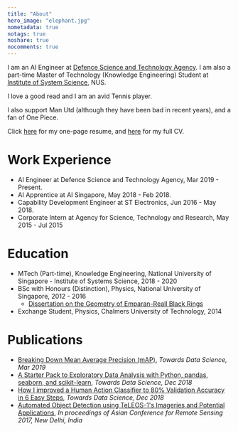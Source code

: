 ```yaml
---
title: "About"
hero_image: "elephant.jpg"
nometadata: true
notags: true
noshare: true
nocomments: true
---
```

I am an AI Engineer at [Defence Science and Technology Agency](https://www.dsta.gov.sg/home). I am also a part-time Master of Technology (Knowledge Engineering) Student at [Institute of System Science](https://www.iss.nus.edu.sg/), NUS. <br>

I love a good read and I am an avid Tennis player. <br>

I also support Man Utd (although they have been bad in recent years), and a fan of One Piece. <br>

Click [here](https://drive.google.com/open?id=1QvqTAMaieKrgCNzQ9sCVDrQ6wfAR53-W) for my one-page resume, and [here](https://drive.google.com/open?id=1lVyP0mWurx8khCkAdOA_mUMS3grTPP6R) for my full CV. <br>

# Work Experience
- AI Engineer at Defence Science and Technology Agency, Mar 2019 - Present.
- AI Apprentice at AI Singapore, May 2018 - Feb 2018.
- Capability Development Engineer at ST Electronics, Jun 2016 - May 2018.
- Corporate Intern at Agency for Science, Technology and Research, May 2015 - Jul 2015

# Education
- MTech (Part-time), Knowledge Engineering, National University of Singapore - Institute of Systems Science, 2018 - 2020
- BSc with Honours (Distinction), Physics, National University of Singapore, 2012 - 2016
    - [Dissertation on the Geometry of Emparan-Reall Black Rings](http://www.physics.nus.edu.sg/student/Honours%20Projects%20Repository%202015-16/Tan%20RenJie.pdf)
- Exchange Student, Physics, Chalmers University of Technology, 2014

# Publications
- [Breaking Down Mean Average Precision (mAP)](https://towardsdatascience.com/breaking-down-mean-average-precision-map-ae462f623a52), *Towards Data Science, Mar 2019* 
- [A Starter Pack to Exploratory Data Analysis with Python, pandas, seaborn, and scikit-learn](https://towardsdatascience.com/a-starter-pack-to-exploratory-data-analysis-with-python-pandas-seaborn-and-scikit-learn-a77889485baf), *Towards Data Science, Dec 2018*
- [How I improved a Human Action Classifier to 80% Validation Accuracy in 6 Easy Steps](https://towardsdatascience.com/6-steps-to-quickly-train-a-human-action-classifier-with-validation-accuracy-of-over-80-655fcb8781c5), *Towards Data Science, Dec 2018*
- [Automated Object Detection using TeLEOS-1's Imageries and Potential Applications](https://drive.google.com/open?id=19b0Q9xN3vyUbd55d8JwEuuHR3HDG9veX), *In proceedings of Asian Conference for Remote Sensing 2017, New Delhi, India*

